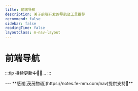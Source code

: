 ```yaml
---
title: 前端导航
description: 关于前端开发的导航及工具推荐
recommend: false
sidebar: false
readingTime: false
layoutClass: m-nav-layout
---
```


<script setup>
import { NAV_DATA } from './categories'
</script>
<style src="./index.scss"></style>

# 前端导航

:::tip
持续更新中🎉🚀...
:::

<MNavLinks v-for="{title, items} in NAV_DATA" :title="title" :items="items"/>
---
**感谢[茂茂物语](https://notes.fe-mm.com/nav)提供支持🌹**
